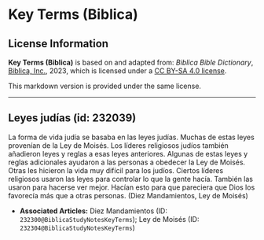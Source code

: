 # Key Terms (Biblica)

## License Information

**Key Terms (Biblica)** is based on and adapted from: _Biblica Bible Dictionary_, [Biblica, Inc.](https://www.biblica.com/), 2023, which is licensed under a [CC BY-SA 4.0 license](https://creativecommons.org/licenses/by-sa/4.0/legalcode.en).

This markdown version is provided under the same license.



--------------------------------

## Leyes judías (id: 232039)

La forma de vida judía se basaba en las leyes judías. Muchas de estas leyes provenían de la Ley de Moisés. Los líderes religiosos judíos también añadieron leyes y reglas a esas leyes anteriores. Algunas de estas leyes y reglas adicionales ayudaron a las personas a obedecer la Ley de Moisés. Otras les hicieron la vida muy difícil para los judíos. Ciertos líderes religiosos usaron las leyes para controlar lo que la gente hacía. También las usaron para hacerse ver mejor. Hacían esto para que pareciera que Dios los favorecía más que a otras personas. (Diez Mandamientos, Ley de Moisés)

* **Associated Articles:** Diez Mandamientos (ID: `232300@BiblicaStudyNotesKeyTerms`); Ley de Moisés (ID: `232304@BiblicaStudyNotesKeyTerms`)

